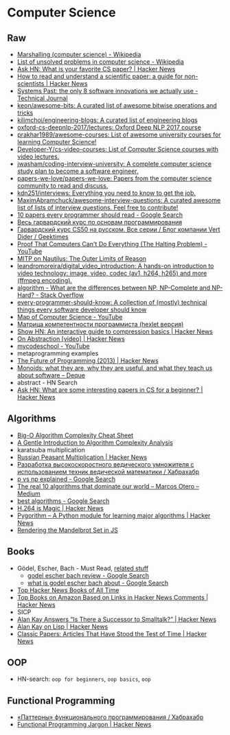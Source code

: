 # Computer Science
## Raw
- [Marshalling (computer science) - Wikipedia](https://en.m.wikipedia.org/wiki/Marshalling_(computer_science))
- [List of unsolved problems in computer science - Wikipedia](https://en.wikipedia.org/wiki/List_of_unsolved_problems_in_computer_science)
- [Ask HN: What is your favorite CS paper? | Hacker News](https://news.ycombinator.com/item?id=15089476)
- [How to read and understand a scientific paper: a guide for non-scientists | Hacker News](https://news.ycombinator.com/item?id=14644472)
- [Systems Past: the only 8 software innovations we actually use - Technical Journal](http://davidad.github.io/blog/2014/03/12/the-operating-system-is-out-of-date/)
- [keon/awesome-bits: A curated list of awesome bitwise operations and tricks](https://github.com/keon/awesome-bits)
- [kilimchoi/engineering-blogs: A curated list of engineering blogs](https://github.com/kilimchoi/engineering-blogs)
- [oxford-cs-deepnlp-2017/lectures: Oxford Deep NLP 2017 course](https://github.com/oxford-cs-deepnlp-2017/lectures)
- [prakhar1989/awesome-courses: List of awesome university courses for learning Computer Science!](https://github.com/prakhar1989/awesome-courses)
- [Developer-Y/cs-video-courses: List of Computer Science courses with video lectures.](https://github.com/Developer-Y/cs-video-courses)
- [jwasham/coding-interview-university: A complete computer science study plan to become a software engineer.](https://github.com/jwasham/coding-interview-university)
- [papers-we-love/papers-we-love: Papers from the computer science community to read and discuss.](https://github.com/papers-we-love/papers-we-love)
- [kdn251/interviews: Everything you need to know to get the job.](https://github.com/kdn251/interviews)
- [MaximAbramchuck/awesome-interview-questions: A curated awesome list of lists of interview questions. Feel free to contribute!](https://github.com/MaximAbramchuck/awesome-interview-questions)
- [10 papers every programmer should read - Google Search](https://www.google.ru/search?q=10+papers+every+programmer+should+read&ie=UTF-8&)
- [Весь гарвардский курс по основам программирования](https://tjournal.ru/43510-ves-garvardskii-kurs-po-osnovam-programmirovaniya)
- [Гарвардский курс CS50 на русском. Все серии / Блог компании Vert Dider / Geektimes](https://geektimes.ru/company/vertdider/blog/289043/)
- [Proof That Computers Can't Do Everything (The Halting Problem) - YouTube](https://www.youtube.com/watch?v=92WHN-pAFCs)
- [MITP on Nautilus: The Outer Limits of Reason](http://mitp.nautil.us/feature/148/the-outer-limits-of-reason)
- [leandromoreira/digital_video_introduction: A hands-on introduction to video technology: image, video, codec (av1, h264, h265) and more (ffmpeg encoding).](https://github.com/leandromoreira/digital_video_introduction)
- [algorithm - What are the differences between NP, NP-Complete and NP-Hard? - Stack Overflow](https://stackoverflow.com/questions/1857244/what-are-the-differences-between-np-np-complete-and-np-hard/1857342#1857342)
- [every-programmer-should-know: A collection of (mostly) technical things every software developer should know](https://github.com/mr-mig/every-programmer-should-know)
- [Map of Computer Science - YouTube](https://www.youtube.com/watch?v=SzJ46YA_RaA)
- [Матрица компетентности программиста (hexlet версия)](https://docs.google.com/spreadsheets/d/e/2PACX-1vSr58Xg4DVX2WdmAkv3hE2ITJ3fPeNUmRFe0Ekro53U-ACFrhcUkV8PlUm4ddcn53Uh-5UIezZtZZgc/pubhtml#)
- [Show HN: An interactive guide to compression basics | Hacker News](https://news.ycombinator.com/item?id=14957201)
- [On Abstraction [video] | Hacker News](https://news.ycombinator.com/item?id=15191129)
- [mycodeschool - YouTube](https://www.youtube.com/user/mycodeschool/videos)
- metaprogramming examples
- [The Future of Programming (2013) | Hacker News](https://news.ycombinator.com/item?id=15539766)
- [Monoids: what they are, why they are useful, and what they teach us about software – Deque](https://deque.blog/2017/09/13/monoids-what-they-are-why-they-are-useful-and-what-they-teach-us-about-software/)
- abstract - HN Search
- [Ask HN: What are some interesting papers in CS for a beginner? | Hacker News](https://news.ycombinator.com/item?id=15695326)

## Algorithms
- [Big-O Algorithm Complexity Cheat Sheet](http://bigocheatsheet.com/)
- [A Gentle Introduction to Algorithm Complexity Analysis](http://discrete.gr/complexity/)
- karatsuba multiplication
- [Russian Peasant Multiplication | Hacker News](https://news.ycombinator.com/item?id=15660301)
- [Разработка высокоскоростного ведического умножителя с использованием техник ведической математики / Хабрахабр](https://habrahabr.ru/post/341286/)
- [p vs np explained - Google Search](https://www.google.ru/search?q=p+vs+np+explained)
- [The real 10 algorithms that dominate our world – Marcos Otero – Medium](https://medium.com/@_marcos_otero/the-real-10-algorithms-that-dominate-our-world-e95fa9f16c04)
- [best algorithms - Google Search](https://www.google.ru/search?q=best+algorithms)
- [H.264 is Magic | Hacker News](https://news.ycombinator.com/item?id=12871403)
- [Pygorithm – A Python module for learning major algorithms | Hacker News](https://news.ycombinator.com/item?id=14952269)
- [Rendering the Mandelbrot Set in JS](https://csl.name/post/mandelbrot-rendering/)

## Books
- Gödel, Escher, Bach - Must Read, [related stuff](https://news.ycombinator.com/item?id=13995609)
	- [godel escher bach review - Google Search](https://www.google.com/search?q=godel+escher+bach+review)
	- [what is godel escher bach about - Google Search](https://www.google.com/search?q=what+is+godel+escher+bach+about)
- [Top Hacker News Books of All Time](http://hackernewsbooks.com/top-books-on-hacker-news)
- [Top Books on Amazon Based on Links in Hacker News Comments | Hacker News](https://news.ycombinator.com/item?id=10924741)
- SICP
- [Alan Kay Answers “Is There a Successor to Smalltalk?” | Hacker News](https://news.ycombinator.com/item?id=15518746)
- [Alan Kay on Lisp | Hacker News](https://news.ycombinator.com/item?id=15558861)
- [Classic Papers: Articles That Have Stood the Test of Time | Hacker News](https://news.ycombinator.com/item?id=14575501)

## OOP
- HN-search: `oop for beginners`, `oop basics`, `oop`

## Functional Programming
- [«Паттерны» функционального программирования / Хабрахабр](https://habrahabr.ru/post/337880/)
- [Functional Programming Jargon | Hacker News](https://news.ycombinator.com/item?id=15641701)
